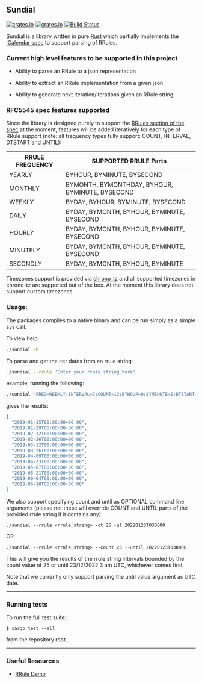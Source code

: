 ## Sundial

[![crates.io](https://img.shields.io/crates/v/sundial.svg)](https://crates.io/crates/sundial)
[![crates.io](https://img.shields.io/crates/d/sundial.svg)](https://crates.io/crates/sundial)
[![Build Status](https://badge.buildkite.com/bff0072dc879a668cac85b99f21dedcd21b1ba88016675f5e9.svg)](https://buildkite.com/ordermentum/sundial)

Sundial is a library written in pure [Rust](https://www.rust-lang.org/) which partially implements the [iCalendar spec](https://tools.ietf.org/html/rfc5545) to support parsing of RRules.

### Current high level features to be supported in this project

- Ability to parse an RRule to a json representation

- Ability to extract an RRule implementation from a given json

- Ability to generate next iteration/iterations given an RRule string

### RFC5545 spec features supported

Since the library is designed purely to support the [RRules section of the spec](https://tools.ietf.org/html/rfc5545#section-3.3.10) at the moment, features will be added iteratively for each type of RRule support (note: all frequency types fully support: COUNT, INTERVAL, DTSTART and UNTIL):

| RRULE FREQUENCY | SUPPORTED RRULE Parts                           |
|-----------------|-------------------------------------------------|
| YEARLY          | BYHOUR, BYMINUTE, BYSECOND                      |
| MONTHLY         | BYMONTH, BYMONTHDAY, BYHOUR, BYMINUTE, BYSECOND |
| WEEKLY          | BYDAY, BYHOUR, BYMINUTE, BYSECOND               |
| DAILY           | BYDAY, BYMONTH, BYHOUR, BYMINUTE, BYSECOND      |
| HOURLY          | BYDAY, BYMONTH, BYHOUR, BYMINUTE, BYSECOND      |
| MINUTELY        | BYDAY, BYMONTH, BYHOUR, BYMINUTE, BYSECOND      |
| SECONDLY        | BYDAY, BYMONTH, BYHOUR, BYMINUTE                |


Timezones support is provided via [chrono_tz](https://github.com/chronotope/chrono-tz) and all supported timezones in chrono-tz are supported out of the box. At the moment this library does not support custom timezones.

### Usage:

The packages compiles to a native binary and can be run simply as a simple sys call.

To view help:
```bash
./sundial -h
```

To parse and get the iter dates from an rrule string:

```bash
./sundial --rrule 'Enter your rrule string here'
```

example, running the following:

```bash
./sundial 'FREQ=WEEKLY;INTERVAL=2;COUNT=12;BYHOUR=0;BYMINUTE=0;DTSTART=20190101T030000'
```

gives the results:

```json
[
  "2019-01-15T00:00:00+00:00",
  "2019-01-29T00:00:00+00:00",
  "2019-02-12T00:00:00+00:00",
  "2019-02-26T00:00:00+00:00",
  "2019-03-12T00:00:00+00:00",
  "2019-03-26T00:00:00+00:00",
  "2019-04-09T00:00:00+00:00",
  "2019-04-23T00:00:00+00:00",
  "2019-05-07T00:00:00+00:00",
  "2019-05-21T00:00:00+00:00",
  "2019-06-04T00:00:00+00:00",
  "2019-06-18T00:00:00+00:00"
]
```

We also support specifying count and until as OPTIONAL command line arguments (please not these will override COUNT and UNTIL parts of the provided rrule string if it contains any):

```bashl
./sundial --rrule <rrule_string> -ct 25 -ul 20220123T030000
```

OR

```bashl
./sundial --rrule <rrule_string> --count 25 --until 20220123T030000
```

This will give you the results of the rrule string intervals bounded by the count value of 25 or until 23/12/2022 3 am UTC, whichever comes first.

Note that we currently only support parsing the until value argument as UTC
date.

------------------------------------------------------------

### Running tests
To run the full test suite:
```
$ cargo test --all
```

from the repository root.


------------------------------------------------------------
### Useful Resources
- [RRule Demo](https://jakubroztocil.github.io/rrule/)
